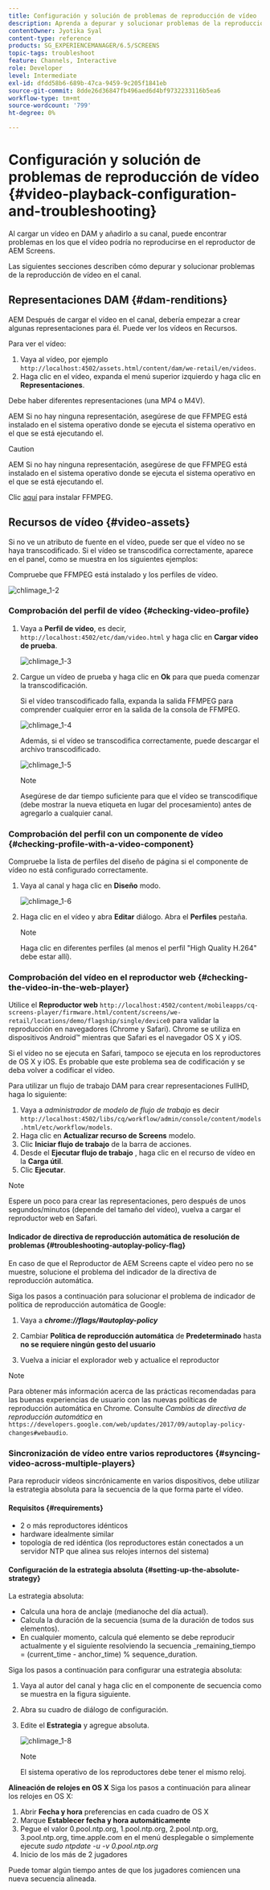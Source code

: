 ```yaml
---
title: Configuración y solución de problemas de reproducción de vídeo
description: Aprenda a depurar y solucionar problemas de la reproducción de vídeo en su canal para AEM Screens.
contentOwner: Jyotika Syal
content-type: reference
products: SG_EXPERIENCEMANAGER/6.5/SCREENS
topic-tags: troubleshoot
feature: Channels, Interactive
role: Developer
level: Intermediate
exl-id: dfdd58b6-689b-47ca-9459-9c205f1841eb
source-git-commit: 8dde26d36847fb496aed6d4bf9732233116b5ea6
workflow-type: tm+mt
source-wordcount: '799'
ht-degree: 0%

---
```


# Configuración y solución de problemas de reproducción de vídeo {#video-playback-configuration-and-troubleshooting}

Al cargar un vídeo en DAM y añadirlo a su canal, puede encontrar problemas en los que el vídeo podría no reproducirse en el reproductor de AEM Screens.

Las siguientes secciones describen cómo depurar y solucionar problemas de la reproducción de vídeo en el canal.

## Representaciones DAM {#dam-renditions}

AEM Después de cargar el vídeo en el canal, debería empezar a crear algunas representaciones para él. Puede ver los vídeos en Recursos.

Para ver el vídeo:

1. Vaya al vídeo, por ejemplo `http://localhost:4502/assets.html/content/dam/we-retail/en/videos`.
1. Haga clic en el vídeo, expanda el menú superior izquierdo y haga clic en **Representaciones**.

Debe haber diferentes representaciones (una MP4 o M4V).

AEM Si no hay ninguna representación, asegúrese de que FFMPEG está instalado en el sistema operativo donde se ejecuta el sistema operativo en el que se está ejecutando el.

>[!CAUTION]
>
>AEM Si no hay ninguna representación, asegúrese de que FFMPEG está instalado en el sistema operativo donde se ejecuta el sistema operativo en el que se está ejecutando el.
>
>Clic [aquí](https://www.ffmpeg.org/download.html) para instalar FFMPEG.

## Recursos de vídeo {#video-assets}

Si no ve un atributo de fuente en el vídeo, puede ser que el vídeo no se haya transcodificado. Si el vídeo se transcodifica correctamente, aparece en el panel, como se muestra en los siguientes ejemplos:

Compruebe que FFMPEG está instalado y los perfiles de vídeo.

![chlimage_1-2](assets/chlimage_1-2.png)

### Comprobación del perfil de vídeo {#checking-video-profile}

1. Vaya a **Perfil de vídeo**, es decir, `http://localhost:4502/etc/dam/video.html` y haga clic en **Cargar vídeo de prueba**.

   ![chlimage_1-3](assets/chlimage_1-3.png)

1. Cargue un vídeo de prueba y haga clic en **Ok** para que pueda comenzar la transcodificación.

   Si el vídeo transcodificado falla, expanda la salida FFMPEG para comprender cualquier error en la salida de la consola de FFMPEG.

   ![chlimage_1-4](assets/chlimage_1-4.png)

   Además, si el vídeo se transcodifica correctamente, puede descargar el archivo transcodificado.

   ![chlimage_1-5](assets/chlimage_1-5.png)

   >[!NOTE]
   >
   >Asegúrese de dar tiempo suficiente para que el vídeo se transcodifique (debe mostrar la nueva etiqueta en lugar del procesamiento) antes de agregarlo a cualquier canal.

### Comprobación del perfil con un componente de vídeo {#checking-profile-with-a-video-component}

Compruebe la lista de perfiles del diseño de página si el componente de vídeo no está configurado correctamente.

1. Vaya al canal y haga clic en **Diseño** modo.

   ![chlimage_1-6](assets/chlimage_1-6.png)

1. Haga clic en el vídeo y abra **Editar** diálogo. Abra el **Perfiles** pestaña.

   >[!NOTE]
   >Haga clic en diferentes perfiles (al menos el perfil &quot;High Quality H.264&quot; debe estar allí).

### Comprobación del vídeo en el reproductor web {#checking-the-video-in-the-web-player}

Utilice el **Reproductor web** `http://localhost:4502/content/mobileapps/cq-screens-player/firmware.html/content/screens/we-retail/locations/demo/flagship/single/device0` para validar la reproducción en navegadores (Chrome y Safari). Chrome se utiliza en dispositivos Android™ mientras que Safari es el navegador OS X y iOS.

Si el vídeo no se ejecuta en Safari, tampoco se ejecuta en los reproductores de OS X y iOS. Es probable que este problema sea de codificación y se deba volver a codificar el vídeo.

Para utilizar un flujo de trabajo DAM para crear representaciones FullHD, haga lo siguiente:

1. Vaya a *administrador de modelo de flujo de trabajo* es decir `http://localhost:4502/libs/cq/workflow/admin/console/content/models.html/etc/workflow/models`.
1. Haga clic en **Actualizar recurso de Screens** modelo.
1. Clic **Iniciar flujo de trabajo** de la barra de acciones.
1. Desde el **Ejecutar flujo de trabajo** , haga clic en el recurso de vídeo en la **Carga útil**.
1. Clic **Ejecutar**.

>[!NOTE]
>
>Espere un poco para crear las representaciones, pero después de unos segundos/minutos (depende del tamaño del vídeo), vuelva a cargar el reproductor web en Safari.

#### Indicador de directiva de reproducción automática de resolución de problemas {#troubleshooting-autoplay-policy-flag}

En caso de que el Reproductor de AEM Screens capte el vídeo pero no se muestre, solucione el problema del indicador de la directiva de reproducción automática.

Siga los pasos a continuación para solucionar el problema de indicador de política de reproducción automática de Google:

1. Vaya a ***chrome://flags/#autoplay-policy***
1. Cambiar **Política de reproducción automática** de **Predeterminado** hasta **no se requiere ningún gesto del usuario**

1. Vuelva a iniciar el explorador web y actualice el reproductor

>[!NOTE]
>
>Para obtener más información acerca de las prácticas recomendadas para las buenas experiencias de usuario con las nuevas políticas de reproducción automática en Chrome. Consulte *Cambios de directiva de reproducción automática* en `https://developers.google.com/web/updates/2017/09/autoplay-policy-changes#webaudio`.

### Sincronización de vídeo entre varios reproductores {#syncing-video-across-multiple-players}

Para reproducir vídeos sincrónicamente en varios dispositivos, debe utilizar la estrategia absoluta para la secuencia de la que forma parte el vídeo.

#### Requisitos  {#requirements}

* 2 o más reproductores idénticos
* hardware idealmente similar
* topología de red idéntica (los reproductores están conectados a un servidor NTP que alinea sus relojes internos del sistema)

#### Configuración de la estrategia absoluta {#setting-up-the-absolute-strategy}

La estrategia absoluta:

* Calcula una hora de anclaje (medianoche del día actual).
* Calcula la duración de la secuencia (suma de la duración de todos sus elementos).
* En cualquier momento, calcula qué elemento se debe reproducir actualmente y el siguiente resolviendo la secuencia _remaining_tiempo = (current_time - anchor_time) % sequence_duration.

Siga los pasos a continuación para configurar una estrategia absoluta:

1. Vaya al autor del canal y haga clic en el componente de secuencia como se muestra en la figura siguiente.
1. Abra su cuadro de diálogo de configuración.
1. Edite el **Estrategia** y agregue absoluta.

   ![chlimage_1-8](assets/chlimage_1-8.png)

   >[!NOTE]
   >El sistema operativo de los reproductores debe tener el mismo reloj.

**Alineación de relojes en OS X** Siga los pasos a continuación para alinear los relojes en OS X:

1. Abrir **Fecha y hora** preferencias en cada cuadro de OS X
1. Marque **Establecer fecha y hora automáticamente**
1. Pegue el valor 0.pool.ntp.org, 1.pool.ntp.org, 2.pool.ntp.org, 3.pool.ntp.org, time.apple.com en el menú desplegable o simplemente ejecute *sudo ntpdate -u -v 0.pool.ntp.org*
1. Inicio de los más de 2 jugadores

Puede tomar algún tiempo antes de que los jugadores comiencen una nueva secuencia alineada.
